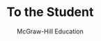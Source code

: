 ---
layout: chapter

title: To the Student
author: McGraw-Hill Education

subject: Science
category: Common Core Achieve
chapter: 0
section: 0.0

cover_image: cca-science.jpg
---